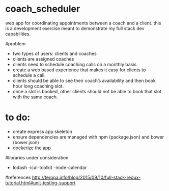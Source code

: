 # coach_scheduler
web app for coordinating appointments between a coach and a client.  this is a development exercise meant to demonstrate my full stack dev capabilities.

#problem
- two types of users: clients and coaches
- clients are assigned coaches
- clients need to schedule coaching calls on a monthly basis. 
- create a web based experience that makes it easy for clients to schedule a call. 
- clients should be able to see their coach’s availability and then book hour long coaching slot. 
- once a slot is booked, other clients should not be able to book that slot with the same coach. 

# to do:
- create express app skeleton
- ensure dependencies are managed with npm (package.json) and bower (bower.json)
- dockerize the app

#libraries under consideration
- lodash
-ical-toolkit
-node-calendar

#references
http://teropa.info/blog/2015/09/10/full-stack-redux-tutorial.html#unit-testing-support

